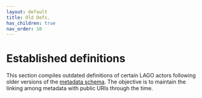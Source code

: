 ```yaml
---
layout: default
title: Old Defs.
has_children: true
nav_order: 10
---
```


# Established definitions

This section compiles outdated definitions of certain LAGO actors following older versions of the [metadata schema](/schema/lagoSchema). The objective is to maintain the linking among  metadata with public URIs through the time.
